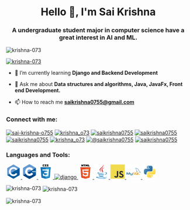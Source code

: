 <h1 align="center">Hello 👋, I'm Sai Krishna</h1>
<h3 align="center">A undergraduate student major in computer science have a great interest in AI and ML.</h3>

<p align="left"> <img src="https://komarev.com/ghpvc/?username=krishna-073&label=Profile%20views&color=0e75b6&style=flat" alt="krishna-073" /> </p>

<p align="left"> <a href="https://github.com/ryo-ma/github-profile-trophy"><img src="https://github-profile-trophy.vercel.app/?username=krishna-073" alt="krishna-073" /></a> </p>

- 🌱 I’m currently learning **Django and Backend Development**

- 💬 Ask me about **Data structures and algorithms, Java, JavaFx, Front end Development.**

- 📫 How to reach me **saikrishna0755@gmail.com**

<h3 align="left">Connect with me:</h3>
<p align="left">
<a href="https://linkedin.com/in/sai-krishna-o755" target="blank"><img align="center" src="https://raw.githubusercontent.com/rahuldkjain/github-profile-readme-generator/master/src/images/icons/Social/linked-in-alt.svg" alt="sai-krishna-o755" height="30" width="40" /></a>
<a href="https://instagram.com/krishna_o73" target="blank"><img align="center" src="https://raw.githubusercontent.com/rahuldkjain/github-profile-readme-generator/master/src/images/icons/Social/instagram.svg" alt="krishna_o73" height="30" width="40" /></a>
<a href="https://www.codechef.com/users/saikrishna0755" target="blank"><img align="center" src="https://cdn.jsdelivr.net/npm/simple-icons@3.1.0/icons/codechef.svg" alt="saikrishna0755" height="30" width="40" /></a>
<a href="https://www.hackerrank.com/saikrishna0755" target="blank"><img align="center" src="https://raw.githubusercontent.com/rahuldkjain/github-profile-readme-generator/master/src/images/icons/Social/hackerrank.svg" alt="saikrishna0755" height="30" width="40" /></a>
<a href="https://codeforces.com/profile/saikrishna0755" target="blank"><img align="center" src="https://raw.githubusercontent.com/rahuldkjain/github-profile-readme-generator/master/src/images/icons/Social/codeforces.svg" alt="saikrishna0755" height="30" width="40" /></a>
<a href="https://www.leetcode.com/krishna_o73" target="blank"><img align="center" src="https://raw.githubusercontent.com/rahuldkjain/github-profile-readme-generator/master/src/images/icons/Social/leet-code.svg" alt="krishna_o73" height="30" width="40" /></a>
<a href="https://www.hackerearth.com/@saikrishna0755" target="blank"><img align="center" src="https://raw.githubusercontent.com/rahuldkjain/github-profile-readme-generator/master/src/images/icons/Social/hackerearth.svg" alt="@saikrishna0755" height="30" width="40" /></a>
<a href="https://auth.geeksforgeeks.org/user/saikrishna0755" target="blank"><img align="center" src="https://raw.githubusercontent.com/rahuldkjain/github-profile-readme-generator/master/src/images/icons/Social/geeks-for-geeks.svg" alt="saikrishna0755" height="30" width="40" /></a>
</p>

<h3 align="left">Languages and Tools:</h3>
<p align="left"> <a href="https://www.cprogramming.com/" target="_blank" rel="noreferrer"> <img src="https://raw.githubusercontent.com/devicons/devicon/master/icons/c/c-original.svg" alt="c" width="40" height="40"/> </a> <a href="https://www.w3schools.com/cpp/" target="_blank" rel="noreferrer"> <img src="https://raw.githubusercontent.com/devicons/devicon/master/icons/cplusplus/cplusplus-original.svg" alt="cplusplus" width="40" height="40"/> </a> <a href="https://www.w3schools.com/css/" target="_blank" rel="noreferrer"> <img src="https://raw.githubusercontent.com/devicons/devicon/master/icons/css3/css3-original-wordmark.svg" alt="css3" width="40" height="40"/> </a> <a href="https://www.djangoproject.com/" target="_blank" rel="noreferrer"> <img src="https://cdn.worldvectorlogo.com/logos/django.svg" alt="django" width="40" height="40"/> </a> <a href="https://www.w3.org/html/" target="_blank" rel="noreferrer"> <img src="https://raw.githubusercontent.com/devicons/devicon/master/icons/html5/html5-original-wordmark.svg" alt="html5" width="40" height="40"/> </a> <a href="https://www.java.com" target="_blank" rel="noreferrer"> <img src="https://raw.githubusercontent.com/devicons/devicon/master/icons/java/java-original.svg" alt="java" width="40" height="40"/> </a> <a href="https://developer.mozilla.org/en-US/docs/Web/JavaScript" target="_blank" rel="noreferrer"> <img src="https://raw.githubusercontent.com/devicons/devicon/master/icons/javascript/javascript-original.svg" alt="javascript" width="40" height="40"/> </a> <a href="https://www.mysql.com/" target="_blank" rel="noreferrer"> <img src="https://raw.githubusercontent.com/devicons/devicon/master/icons/mysql/mysql-original-wordmark.svg" alt="mysql" width="40" height="40"/> </a> <a href="https://www.python.org" target="_blank" rel="noreferrer"> <img src="https://raw.githubusercontent.com/devicons/devicon/master/icons/python/python-original.svg" alt="python" width="40" height="40"/> </a> </p>

<p><img align="left" src="https://github-readme-stats.vercel.app/api/top-langs?username=krishna-073&show_icons=true&locale=en&layout=compact" alt="krishna-073" /></p>

<p>&nbsp;<img align="center" src="https://github-readme-stats.vercel.app/api?username=krishna-073&show_icons=true&locale=en" alt="krishna-073" /></p>

<p><img align="center" src="https://github-readme-streak-stats.herokuapp.com/?user=krishna-073&" alt="krishna-073" /></p>
